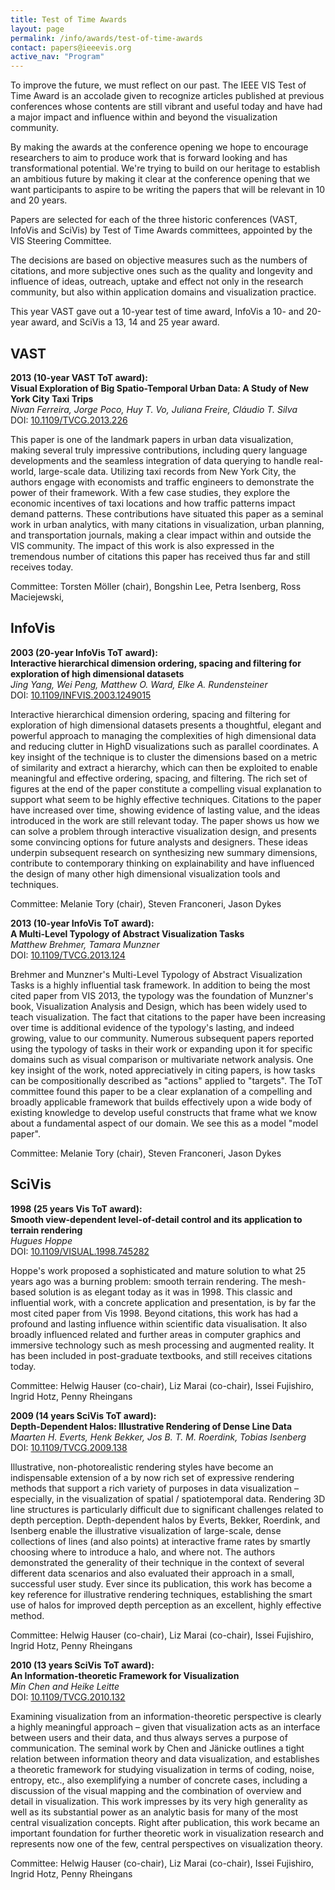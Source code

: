 ```yaml
---
title: Test of Time Awards
layout: page
permalink: /info/awards/test-of-time-awards
contact: papers@ieeevis.org
active_nav: "Program"
---
```


To improve the future, we must reflect on our past. The IEEE VIS Test of Time Award is an accolade given to recognize articles published at previous conferences whose contents are still vibrant and useful today and have had a major impact and influence within and beyond the visualization community.

By making the awards at the conference opening we hope to encourage researchers to aim to produce work that is forward looking and has transformational potential. We're trying to build on our heritage to establish an ambitious future by making it clear at the conference opening that we want participants to aspire to be writing the papers that will be relevant in 10 and 20 years.

Papers are selected for each of the three historic conferences (VAST, InfoVis and SciVis) by Test of Time Awards committees, appointed by the VIS Steering Committee.

The decisions are based on objective measures such as the numbers of citations, and more subjective ones such as the quality and longevity and influence of ideas, outreach, uptake and effect not only in the research community, but also within application domains and visualization practice.


This year VAST gave out a 10-year test of time award, InfoVis a 10- and 20-year award, and SciVis a 13, 14 and 25 year award. 


## VAST
**2013 (10-year VAST ToT award):**<br/>
**Visual Exploration of Big Spatio-Temporal Urban Data: A Study of New York City Taxi Trips**<br/>
*Nivan Ferreira, Jorge Poco, Huy T. Vo, Juliana Freire, Cláudio T. Silva*<br/>
DOI: [10.1109/TVCG.2013.226](https://doi.org/10.1109/TVCG.2013.226)
  
This paper is one of the landmark papers in urban data visualization, making several truly impressive contributions, including query language developments and the seamless integration of data querying to handle real-world, large-scale data. Utilizing taxi records from New York City, the authors engage with economists and traffic engineers to demonstrate the power of their framework. With a few case studies, they explore the economic incentives of taxi locations and how traffic patterns impact demand patterns. These contributions have situated this paper as a seminal work in urban analytics, with many citations in visualization, urban planning, and transportation journals, making a clear impact within and outside the VIS community. The impact of this work is also expressed in the tremendous number of citations this paper has received thus far and still receives today.

Committee: Torsten Möller (chair), Bongshin Lee, Petra Isenberg, Ross Maciejewski,



## InfoVis
**2003 (20-year InfoVis ToT award):**<br/>
**Interactive hierarchical dimension ordering, spacing and filtering for exploration of high dimensional datasets**<br/>
*Jing Yang, Wei Peng, Matthew O. Ward, Elke A. Rundensteiner*<br/>
DOI: [10.1109/INFVIS.2003.1249015](https://doi.org/10.1109/INFVIS.2003.1249015)

Interactive hierarchical dimension ordering, spacing and filtering for exploration of high dimensional datasets presents a thoughtful, elegant and powerful approach to managing the complexities of high dimensional data and reducing clutter in HighD visualizations such as parallel coordinates. A key insight of the technique is to cluster the dimensions based on a metric of similarity and extract a hierarchy, which can then be exploited to enable meaningful and effective ordering, spacing, and filtering. The rich set of figures at the end of the paper constitute a compelling visual explanation to support what seem to be highly effective techniques.  Citations to the paper have increased over time, showing evidence of lasting value, and the ideas introduced in the work are still relevant today. The paper shows us how we can solve a problem through interactive visualization design, and presents some convincing options for future analysts and designers. These ideas underpin subsequent research on synthesizing new summary dimensions, contribute to contemporary thinking on explainability and have influenced the design of many other high dimensional visualization tools and techniques.

Committee: Melanie Tory (chair), Steven Franconeri, Jason Dykes

**2013 (10-year InfoVis ToT award):**<br/>
**A Multi-Level Typology of Abstract Visualization Tasks**<br/>
*Matthew Brehmer, Tamara Munzner*<br/>
DOI: [10.1109/TVCG.2013.124](https://doi.org/10.1109/TVCG.2013.124)
  
Brehmer and Munzner's Multi-Level Typology of Abstract Visualization Tasks is a highly influential task framework. In addition to being the most cited paper from VIS 2013, the typology was the foundation of Munzner's book, Visualization Analysis and Design, which has been widely used to teach visualization. The fact that citations to the paper have been increasing over time is additional evidence of the typology's lasting, and indeed growing, value to our community. Numerous subsequent papers reported using the typology of tasks in their work or expanding upon it for specific domains such as visual comparison or multivariate network analysis. One key insight of the work, noted appreciatively in citing papers, is how tasks can be compositionally described as "actions" applied to "targets". The ToT committee found this paper to be a clear explanation of a compelling and broadly applicable framework that builds effectively upon a wide body of existing knowledge to develop useful constructs that frame what we know about a fundamental aspect of our domain. We see this as a model "model paper".

Committee: Melanie Tory (chair), Steven Franconeri, Jason Dykes



## SciVis

**1998 (25 years Vis ToT award):**<br/>
**Smooth view-dependent level-of-detail control and its application to terrain rendering**<br/>
*Hugues Hoppe*<br/>
DOI: [10.1109/VISUAL.1998.745282]( https://doi.org/10.1109/VISUAL.1998.745282)

Hoppe's work proposed a sophisticated and mature solution to what 25 years ago was a burning problem: smooth terrain rendering. The mesh-based solution is as elegant today as it was in 1998. This classic and influential work, with a concrete application and presentation, is by far the most cited paper from Vis 1998. Beyond citations, this work has had a profound and lasting influence within scientific data visualisation.  It also broadly influenced related and further areas in computer graphics and immersive technology such as mesh processing and augmented reality. It has been included in post-graduate textbooks, and still receives citations today.

Committee: Helwig Hauser (co-chair), Liz Marai (co-chair), Issei Fujishiro, Ingrid Hotz, Penny Rheingans

**2009 (14 years SciVis ToT award):**<br/>
**Depth-Dependent Halos: Illustrative Rendering of Dense Line Data**<br/>
*Maarten H. Everts, Henk Bekker, Jos B. T. M. Roerdink, Tobias Isenberg*<br/>
DOI: [10.1109/TVCG.2009.138](https://doi.org/10.1109/TVCG.2009.138)

Illustrative, non-photorealistic rendering styles have become an indispensable extension of a by now rich set of expressive rendering methods that support a rich variety of purposes in data visualization – especially, in the visualization of spatial / spatiotemporal data.  Rendering 3D line structures is particularly difficult due to significant challenges related to depth perception.  Depth-dependent halos by Everts, Bekker, Roerdink, and Isenberg enable the illustrative visualization of large-scale, dense collections of lines (and also points) at interactive frame rates by smartly choosing where to introduce a halo, and where not.  The authors demonstrated the generality of their technique in the context of several different data scenarios and also evaluated their approach in a small, successful user study.  Ever since its publication, this work has become a key reference for illustrative rendering techniques, establishing the smart use of halos for improved depth perception as an excellent, highly effective method.

Committee: Helwig Hauser (co-chair), Liz Marai (co-chair), Issei Fujishiro, Ingrid Hotz, Penny Rheingans

**2010 (13 years SciVis ToT award):**<br/>
**An Information-theoretic Framework for Visualization**<br/>
*Min Chen and Heike Leitte*<br/>
DOI: [10.1109/TVCG.2010.132](https://doi.org/10.1109/TVCG.2010.132)
  
Examining visualization from an information-theoretic perspective is clearly a highly meaningful approach – given that visualization acts as an interface between users and their data, and thus always serves a purpose of communication.  The seminal work by Chen and Jänicke outlines a tight relation between information theory and data visualization, and establishes a theoretic framework for studying visualization in terms of coding, noise, entropy, etc., also exemplifying a number of concrete cases, including a discussion of the visual mapping and the combination of overview and detail in visualization.  This work impresses by its very high generality as well as its substantial power as an analytic basis for many of the most central visualization concepts.  Right after publication, this work became an important foundation for further theoretic work in visualization research and represents now one of the few, central perspectives on visualization theory.
  
Committee: Helwig Hauser (co-chair), Liz Marai (co-chair), Issei Fujishiro, Ingrid Hotz, Penny Rheingans
